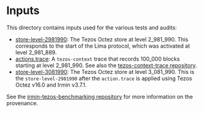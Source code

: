 # Inputs

This directory contains inputs used for the various tests and audits:

- [store-level-2981990](./store-level-2981990): The Tezos Octez store at level 2_981_990. This corresponds to the start of the Lima protocol, which was activated at level 2_981_889.
- [actions.trace](./actions.trace): A `tezos-context` trace that records 100_000 blocks starting at level 2_981_990. See also the [tezos-context-trace repository](https://github.com/tarides/tezos-context-trace).
- [store-level-3081990](./store-level-3081990): The Tezos Octez store at level 3_081_990. This is the `store-level-2981990` after the `action.trace` is applied using Tezos Octez v16.0 and Irmin v3.7.1.

See the [irmin-tezos-benchmarking repository](https://github.com/tarides/irmin-tezos-benchmarking) for more information on the provenance.
